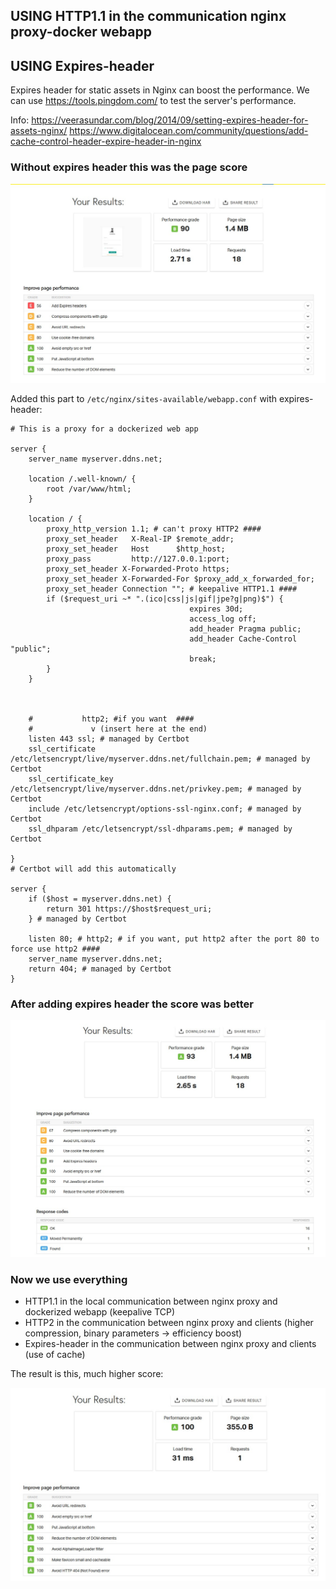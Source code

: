 ## USING HTTP1.1 in the communication nginx proxy-docker webapp


## USING Expires-header
Expires header for static assets in Nginx can boost the performance. We can use https://tools.pingdom.com/ to test the server's performance.

Info:
https://veerasundar.com/blog/2014/09/setting-expires-header-for-assets-nginx/
https://www.digitalocean.com/community/questions/add-cache-control-header-expire-header-in-nginx


### Without expires header this was the page score

![Without](https://github.com/dmz-madrid/rpi/blob/master/LEMP/expires-header/without-expires-header.jpg)


Added this part to `/etc/nginx/sites-available/webapp.conf` with expires-header:
```
# This is a proxy for a dockerized web app

server {
    server_name myserver.ddns.net;

    location /.well-known/ {
        root /var/www/html;
    }

    location / {
        proxy_http_version 1.1; # can't proxy HTTP2 ####
        proxy_set_header   X-Real-IP $remote_addr;
        proxy_set_header   Host      $http_host;
        proxy_pass         http://127.0.0.1:port;
        proxy_set_header X-Forwarded-Proto https;
        proxy_set_header X-Forwarded-For $proxy_add_x_forwarded_for;
        proxy_set_header Connection ""; # keepalive HTTP1.1 ####
        if ($request_uri ~* ".(ico|css|js|gif|jpe?g|png)$") {
                                        expires 30d;
                                        access_log off;
                                        add_header Pragma public;
                                        add_header Cache-Control "public";
                                        break;
        }
    }



    #           http2; #if you want  ####
    #             v (insert here at the end)
    listen 443 ssl; # managed by Certbot
    ssl_certificate /etc/letsencrypt/live/myserver.ddns.net/fullchain.pem; # managed by Certbot
    ssl_certificate_key /etc/letsencrypt/live/myserver.ddns.net/privkey.pem; # managed by Certbot
    include /etc/letsencrypt/options-ssl-nginx.conf; # managed by Certbot
    ssl_dhparam /etc/letsencrypt/ssl-dhparams.pem; # managed by Certbot

}
# Certbot will add this automatically

server {
    if ($host = myserver.ddns.net) {
        return 301 https://$host$request_uri;
    } # managed by Certbot

    listen 80; # http2; # if you want, put http2 after the port 80 to force use http2 ####
    server_name myserver.ddns.net;
    return 404; # managed by Certbot
}
```
### After adding expires header the score was better

![With](https://github.com/dmz-madrid/rpi/blob/master/LEMP/expires-header/with-expires-header.jpg)

### Now we use everything

- HTTP1.1 in the local communication between nginx proxy and dockerized webapp (keepalive TCP)
- HTTP2 in the communication between nginx proxy and clients (higher compression, binary parameters -> efficiency boost)
- Expires-header in the communication between nginx proxy and clients (use of cache)

The result is this, much higher score:

![Everything](https://github.com/dmz-madrid/rpi/blob/master/LEMP/performance-tweaks/expires-hdr-http2-edge-http11proxy.jpg)



